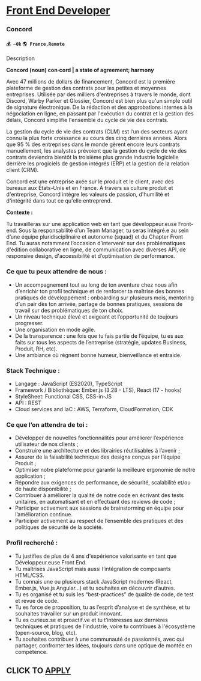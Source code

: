 # [Front End Developer](https://www.remotewlb.com/apply/front-end-developer-83437)  
### Concord  
#### `💰 ~0k` `🌎 France,Remote`  

Description

**Concord (noun) con·cord | a state of agreement; harmony**

  

Avec 47 millions de dollars de financement, Concord est la première plateforme de gestion des contrats pour les petites et moyennes entreprises. Utilisée par des milliers d'entreprises à travers le monde, dont Discord, Warby Parker et Glossier, Concord est bien plus qu'un simple outil de signature électronique. De la rédaction et des approbations internes à la négociation en ligne, en passant par l'exécution du contrat et la gestion des délais, Concord simplifie l'ensemble du cycle de vie des contrats.

  

La gestion du cycle de vie des contrats (CLM) est l’un des secteurs ayant connu la plus forte croissance au cours des cinq dernières années. Alors que 95 % des entreprises dans le monde gèrent encore leurs contrats manuellement, les analystes prévoient que la gestion du cycle de vie des contrats deviendra bientôt la troisième plus grande industrie logicielle derrière les progiciels de gestion intégrés (ERP) et la gestion de la relation client (CRM).

  

Concord est une entreprise axée sur le produit et le client, avec des bureaux aux États-Unis et en France. À travers sa culture produit et d'entreprise, Concord intègre les valeurs de passion, d'humilité et d'intégrité dans tout ce qu'elle entreprend.

  

**Contexte :**

  

Tu travailleras sur une application web en tant que développeur.euse Front-end. Sous la responsabilité d’un Team Manager, tu seras intégré.e au sein d’une équipe pluridisciplinaire et autonome (squad) et du Chapter Front End. Tu auras notamment l’occasion d’intervenir sur des problématiques d'édition collaborative en ligne, de communication avec diverses API, de responsive design, d'accessibilité et d’optimisation de performance.

### Ce que tu peux attendre de nous :

  * Un accompagnement tout au long de ton aventure chez nous afin d’enrichir ton profil technique et de renforcer ta maîtrise des bonnes pratiques de développement : onboarding sur plusieurs mois, mentoring d’un pair dès ton arrivée, partage de bonnes pratiques, sessions de travail sur des problématiques de ton choix.
  * Un niveau technique élevé et exigeant et l’opportunité de toujours progresser. 
  * Une organisation en mode agile.
  * De la transparence : une fois que tu fais partie de l’équipe, tu es aux faits sur tous les aspects de l’entreprise (stratégie, updates Business, Produit, RH, etc).
  * Une ambiance où règnent bonne humeur, bienveillance et entraide.

### Stack Technique :

  * Langage : JavaScript (ES2020), TypeScript
  * Framework / Bibliothèque: Ember.js (3.28 - LTS), React (17 - hooks)
  * StyleSheet: Functional CSS, CSS-in-JS
  * API : REST
  * Cloud services and IaC : AWS, Terraform, CloudFormation, CDK

###  Ce que l’on attendra de toi :

  * Développer de nouvelles fonctionnalités pour améliorer l’expérience utilisateur de nos clients ;
  * Construire une architecture et des librairies réutilisables à l’avenir ;
  * Assurer de la faisabilité technique des designs conçus par l’équipe Produit ;
  * Optimiser notre plateforme pour garantir la meilleure ergonomie de notre application ;
  * Répondre aux exigences de performance, de sécurité, scalabilité et/ou de haute disponibilité ;
  * Contribuer à améliorer la qualité de notre code en écrivant des tests unitaires, en automatisant et en effectuant des reviews de code ;
  * Participer activement aux sessions de brainstorming en équipe pour l’amélioration continue.
  * Participer activement au respect de l’ensemble des pratiques et des politiques de sécurité de la société. 

### Profil recherché :

  * Tu justifies de plus de 4 ans d'expérience valorisante en tant que Développeur.euse Front End. 
  * Tu maîtrises JavaScript mais aussi l’intégration de composants HTML/CSS.
  * Tu connais une ou plusieurs stack JavaScript modernes (React, Ember.js, Vue.js Angular…) et tu souhaites en découvrir d’autres.
  * Tu es organisé et tu suis les “best-practices” de qualité de code, de test et revue de code.
  * Tu es force de proposition, tu as l’esprit d’analyse et de synthèse, et tu souhaites travailler sur un produit innovant. 
  * Tu es curieux.se et proactif.ve et tu t’intéresses aux dernières techniques et pratiques de l’industrie, voire tu contribues à l'écosystème (open-source, blog, etc).
  * Tu souhaites contribuer à une communauté de passionnés, avec qui partager, confronter tes idées, toujours dans une optique de montée en compétence.

  
## CLICK TO [APPLY](https://www.remotewlb.com/apply/front-end-developer-83437)

